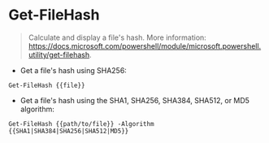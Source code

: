 # Get-FileHash

> Calculate and display a file's hash.
> More information: <https://docs.microsoft.com/powershell/module/microsoft.powershell.utility/get-filehash>.

- Get a file's hash using SHA256:

`Get-FileHash {{file}}`

- Get a file's hash using the SHA1, SHA256, SHA384, SHA512, or MD5 algorithm:

`Get-FileHash {{path/to/file}} -Algorithm {{SHA1|SHA384|SHA256|SHA512|MD5}}`
